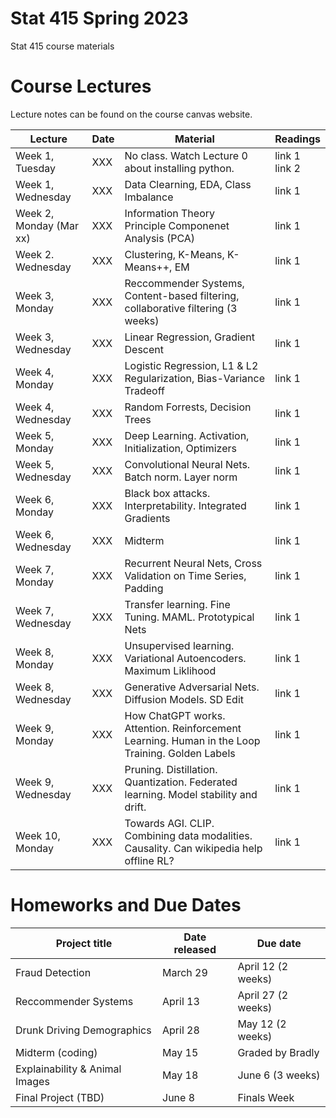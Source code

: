 # Stat 415 Spring 2023 
Stat 415 course materials



# Course Lectures 

Lecture notes can be found on the course canvas website. 


| Lecture                  |  Date | Material | Readings                
|--------------------------|-------|----------|-------------------------|
| Week 1, Tuesday          | XXX |   No class. Watch Lecture 0 about installing python.   | link 1 <br/> link 2  |
| Week 1, Wednesday        | XXX | Data Clearning, EDA, Class Imbalance      | link 1  |
| Week 2, Monday (Mar xx)  | XXX | Information Theory   <br/> Principle Componenet Analysis (PCA)  | link 1  |
| Week 2. Wednesday        | XXX | Clustering, K-Means, K-Means++, EM        | link 1  |
| Week 3, Monday           | XXX | Reccommender Systems, Content-based filtering, <br/> collaborative filtering    (3 weeks) | link 1  |
| Week 3, Wednesday        | XXX | Linear Regression, Gradient Descent        | link 1  |
| Week 4, Monday      | XXX | Logistic Regression, L1 & L2 Regularization, Bias-Variance Tradeoff        | link 1  |
| Week 4, Wednesday     | XXX | Random Forrests, Decision Trees        | link 1  |
| Week 5, Monday      | XXX | Deep Learning. Activation, Initialization, Optimizers        | link 1  |
| Week 5, Wednesday     | XXX | Convolutional Neural Nets. Batch norm. Layer norm       | link 1  |
| Week 6, Monday      | XXX | Black box attacks. Interpretability. Integrated Gradients        | link 1  |
| Week 6, Wednesday     | XXX | Midterm      | link 1  |
| Week 7, Monday      | XXX | Recurrent Neural Nets, Cross Validation on Time Series, Padding       | link 1  |
| Week 7, Wednesday     | XXX | Transfer learning. Fine Tuning. MAML. Prototypical Nets    | link 1  |
| Week 8, Monday      | XXX |    Unsupervised learning. Variational Autoencoders. Maximum Liklihood    | link 1  |
| Week 8, Wednesday     | XXX | Generative Adversarial Nets. Diffusion Models. SD Edit      | link 1  |
| Week 9, Monday      | XXX |    How ChatGPT works. Attention. Reinforcement Learning. Human in the Loop Training. Golden Labels    | link 1  |
| Week 9, Wednesday     | XXX | Pruning. Distillation. Quantization. Federated learning. Model stability and drift.     | link 1  |
| Week 10, Monday      | XXX |   Towards AGI. CLIP. Combining data modalities. Causality. Can wikipedia help offline RL?    | link 1  |



# Homeworks and Due Dates


| Project title                  | Date released | Due date                
|--------------------------------|---------------|-------------------------|
| Fraud Detection                | March 29      | April 12 (2 weeks)  |
| Reccommender Systems           | April 13      | April 27 (2 weeks)  |
| Drunk Driving Demographics     | April 28      | May 12   (2 weeks)  |
| Midterm (coding)               | May 15        | Graded by Bradly    |
| Explainability & Animal Images | May 18        | June 6    (3 weeks) | 
| Final Project (TBD)            | June 8        | Finals Week         |
